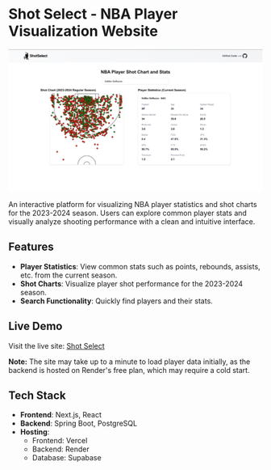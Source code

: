 # Shot Select - NBA Player Visualization Website

![Shot Select Demo](ShotSelectDemo.png)

An interactive platform for visualizing NBA player statistics and shot charts for the 2023-2024 season. Users can explore common player stats and visually analyze shooting performance with a clean and intuitive interface.

## Features
- **Player Statistics**: View common stats such as points, rebounds, assists, etc. from the current season.
- **Shot Charts**: Visualize player shot performance for the 2023-2024 season.
- **Search Functionality**: Quickly find players and their stats.

## Live Demo
Visit the live site: [Shot Select](https://shot-select.vercel.app)

**Note:** The site may take up to a minute to load player data initially, as the backend is hosted on Render's free plan, which may require a cold start.

## Tech Stack
- **Frontend**: Next.js, React
- **Backend**: Spring Boot, PostgreSQL
- **Hosting**: 
  - Frontend: Vercel
  - Backend: Render
  - Database: Supabase

